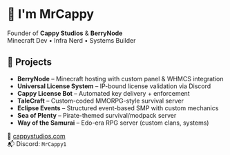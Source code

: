# 👋 I'm MrCappy

Founder of **Cappy Studios** & **BerryNode**  
Minecraft Dev • Infra Nerd • Systems Builder

## 🧩 Projects
- **BerryNode** – Minecraft hosting with custom panel & WHMCS integration
- **Universal License System** – IP-bound license validation via Discord
- **Cappy License Bot** – Automated key delivery + enforcement
- **TaleCraft** – Custom-coded MMORPG-style survival server
- **Eclipse Events** – Structured event-based SMP with custom mechanics
- **Sea of Plenty** – Pirate-themed survival/modpack server
- **Way of the Samurai** – Edo-era RPG server (custom clans, systems)

📎 [cappystudios.com](https://cappystudios.com)  
📬 Discord: `MrCappy1`
